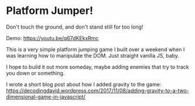 # Platform Jumper!

Don't touch the ground, and don't stand still for too long!

Demo: https://youtu.be/q67dKEkxRmc

This is a very simple platform jumping game I built over a weekend when I was learning how to manipulate the DOM. Just straight vanilla JS, baby.

I hope to build it out more someday, maybe adding enemies that try to track you down or something.

I wrote a short blog post about how I added gravity to the game: https://decodingdavid.wordpress.com/2017/11/08/adding-gravity-to-a-two-dimensional-game-in-javascript/
